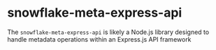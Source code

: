 # snowflake-meta-express-api

The `snowflake-meta-express-api` is likely a Node.js library designed to handle metadata operations within an Express.js API framework

